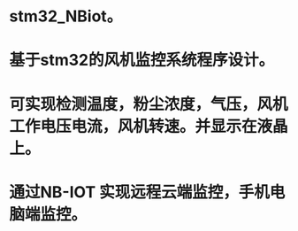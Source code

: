 # stm32_NBiot。
# 基于stm32的风机监控系统程序设计。
# 可实现检测温度，粉尘浓度，气压，风机工作电压电流，风机转速。并显示在液晶上。
# 通过NB-IOT 实现远程云端监控，手机电脑端监控。

